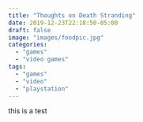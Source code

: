 ```yaml
---
title: "Thoughts on Death Stranding"
date: 2019-12-23T22:18:50-05:00
draft: false
image: "images/foodpic.jpg"
categories: 
  - "games"
  - "video games"
tags:
  - "games"
  - "video"
  - "playstation"
---
```


this is a test